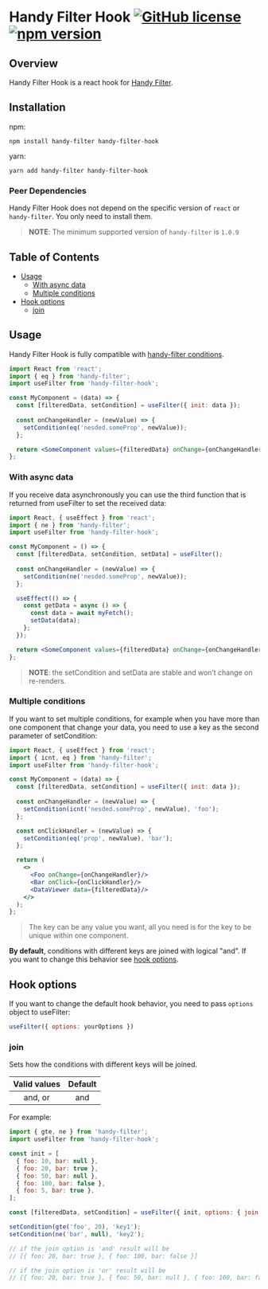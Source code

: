 # Handy Filter Hook [![GitHub license](https://img.shields.io/badge/license-MIT-blue.svg)](https://github.com/Tohman21/handy-filter-hook/blob/master/LICENSE) [![npm version](https://img.shields.io/npm/v/handy-filter-hook)](https://www.npmjs.com/package/handy-filter-hook)


## Overview
Handy Filter Hook is a react hook for [Handy Filter](https://github.com/Tohman21/js-handy-filter).

## Installation
npm:

    npm install handy-filter handy-filter-hook
    
yarn:

    yarn add handy-filter handy-filter-hook

### Peer Dependencies
Handy Filter Hook does not depend on the specific version of `react` or `handy-filter`. You only need to install them.
> **NOTE**: The minimum supported version of `handy-filter` is `1.0.9`

## Table of Contents  
* [Usage](#usage)
  * [With async data](#with-async-data)
  * [Multiple conditions](#multiple-conditions)
* [Hook options](#hook-options)
  * [join](#join)

<a name="usage"></a>
## Usage
Handy Filter Hook is fully compatible with [handy-filter conditions](https://github.com/Tohman21/js-handy-filter#conditions).

```jsx
import React from 'react';
import { eq } from 'handy-filter';
import useFilter from 'handy-filter-hook';

const MyComponent = (data) => {
  const [filteredData, setCondition] = useFilter({ init: data });
  
  const onChangeHandler = (newValue) => {
    setCondition(eq('nesded.someProp', newValue));
  };

  return <SomeComponent values={filteredData} onChange={onChangeHandler}/>;
};
```
<a name="with-async-data"></a>
### With async data
If you receive data asynchronously you can use the third function that is returned from 
useFilter to set the received data:
```jsx
import React, { useEffect } from 'react';
import { ne } from 'handy-filter';
import useFilter from 'handy-filter-hook';

const MyComponent = () => {
  const [filteredData, setCondition, setData] = useFilter();
  
  const onChangeHandler = (newValue) => {
    setCondition(ne('nesded.someProp', newValue));
  };

  useEffect(() => {
    const getData = async () => {
      const data = await myFetch();
      setData(data);
    };
  });

  return <SomeComponent values={filteredData} onChange={onChangeHandler}/>;
};
```

> **NOTE**: the setCondition and setData are stable and won’t change on re-renders.

<a name="multiple-conditions"></a>
### Multiple conditions
If you want to set multiple conditions, for example when you have more than one 
component that change your data, you need to use a key as the second parameter of setCondition:
```jsx
import React, { useEffect } from 'react';
import { icnt, eq } from 'handy-filter';
import useFilter from 'handy-filter-hook';

const MyComponent = (data) => {
  const [filteredData, setCondition] = useFilter({ init: data });
  
  const onChangeHandler = (newValue) => {
    setCondition(icnt('nesded.someProp', newValue), 'foo');
  };

  const onClickHandler = (newValue) => {
    setCondition(eq('prop', newValue), 'bar');
  };

  return (
    <>
      <Foo onChange={onChangeHandler}/>
      <Bar onClick={onClickHandler}/>
      <DataViewer data={filteredData}/>
    </>
  );
};
```
> The key can be any value you want, all you need is for the key to be unique within one component.

**By default**, conditions with different keys are joined with logical "and". If you want to change this 
behavior see [hook options](#hook-options).

<a name="hook-options"></a>
## Hook options
If you want to change the default hook behavior, you need to pass `options` object to useFilter:
```jsx
useFilter({ options: yourOptions })
```

<a name="join"></a>
### join
Sets how the conditions with different keys will be joined.

|Valid values|Default|
|:----------:|:-----:|
|   and, or  |  and  |

For example:
```jsx
import { gte, ne } from 'handy-filter';
import useFilter from 'handy-filter-hook';

const init = [
  { foo: 10, bar: null },
  { foo: 20, bar: true },
  { foo: 50, bar: null },
  { foo: 100, bar: false },
  { foo: 5, bar: true },
];

const [filteredData, setCondition] = useFilter({ init, options: { join: /* 'and' or 'or' */ } });

setCondition(gte('foo', 20), 'key1');
setCondition(ne('bar', null), 'key2');

// if the join option is 'and' result will be
// [{ foo: 20, bar: true }, { foo: 100, bar: false }]

// if the join option is 'or' result will be
// [{ foo: 20, bar: true }, { foo: 50, bar: null }, { foo: 100, bar: false }, { foo: 5, bar: true }] 
```
